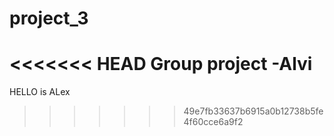 # project_3
<<<<<<< HEAD
Group project -Alvi
=======
HELLO is ALex
>>>>>>> 49e7fb33637b6915a0b12738b5fe4f60cce6a9f2
